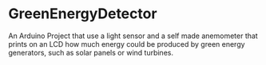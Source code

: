 # GreenEnergyDetector

An Arduino Project that use a light sensor and a self made anemometer that prints on an LCD how much energy could be produced by green energy generators, such as solar panels or wind turbines.
